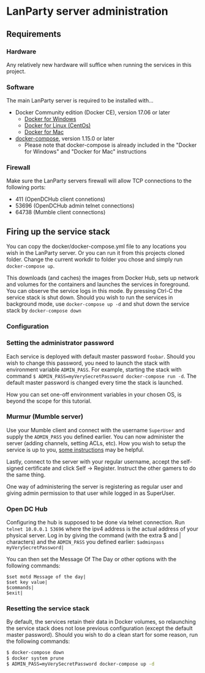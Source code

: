 # LanParty server administration #

## Requirements ##

### Hardware ###

Any relatively new hardware will suffice when running the services in this project.

### Software ###

The main LanParty server is required to be installed with...
  * Docker Community edition (Docker CE), version 17.06 or later
    * [Docker for Windows](https://docs.docker.com/docker-for-windows/)
	* [Docker for Linux (CentOs)](https://docs.docker.com/engine/installation/linux/docker-ce/centos/)
	* [Docker for Mac](https://docs.docker.com/docker-for-mac/)
  * [docker-compose](https://docs.docker.com/compose/install/), version 1.15.0 or later
    * Please note that docker-compose is already included in the "Docker for Windows" and "Docker for Mac" instructions

### Firewall ###

Make sure the LanParty servers firewall will allow TCP connections to the following ports:
  * 411 (OpenDCHub client connetions)
  * 53696 (OpenDCHub admin telnet connections)
  * 64738 (Mumble client connections)

## Firing up the service stack ##

You can copy the docker/docker-compose.yml file to any locations you wish in the LanParty server. Or you can run it from this projects cloned folder.
Change the current workdir to folder you chose and simply run `docker-compose up`.

This downloads (and caches) the images from Docker Hub, sets up network and volumes for the containers and launches the services in foreground. You can
observe the service logs in this mode. By pressing Ctrl-C the service stack is shut down. Should you wish to run the services in background mode,
use `docker-compose up -d` and shut down the service stack by `docker-compose down`

### Configuration ###

### Setting the administrator password ###

Each service is deployed with default master password `foobar`. Should you wish to change this password, you need to launch the stack with
environment variable `ADMIN_PASS`. For example, starting the stack with command `$ ADMIN_PASS=myVerySecretPassword docker-compose run -d`. The default
master password is changed every time the stack is launched.

How you can set one-off environment variables in your chosen OS, is beyond the scope for this tutorial.

### Murmur (Mumble server) ###

Use your Mumble client and connect with the username `SuperUser` and supply the `ADMIN_PASS` you defined earlier. You can now administer the server
(adding channels, setting ACLs, etc). How you wish to setup the service is up to you, [some instructions](https://wiki.mumble.info/wiki/Main_Page) may be helpful.

Lastly, connect to the server with your regular username, accept the self-signed certificate and click Self -> Register. Instruct the
other gamers to do the same thing.

One way of administering the server is registering as regular user and giving admin permission to that user while logged in as SuperUser.

### Open DC Hub ###

Configuring the hub is supposed to be done via telnet connection. Run `telnet 10.0.0.1 53696` where the ipv4 address
is the actual address of your physical server. Log in by giving the command (with the extra $ and | characters) and the `ADMIN_PASS`
you defined earlier: `$adminpass myVerySecretPassword|`

You can then set the Message Of The Day or other options with the following commands:
```
$set motd Message of the day|
$set key value|
$commands|
$exit|
```

### Resetting the service stack ###

By default, the services retain their data in Docker volumes, so relaunching the service stack does not lose previous configuration (except the default master password).
Should you wish to do a clean start for some reason, run the following commands:
```sh
$ docker-compose down
$ docker system prune
$ ADMIN_PASS=myVerySecretPassword docker-compose up -d
```

